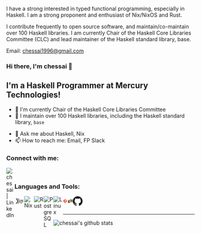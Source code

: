 I have a strong interested in typed functional programming, especially in Haskell. I am a strong proponent and enthusiast of Nix/NixOS and Rust. 

I contribute frequently to open source software, and maintain/co-maintain over 100 Haskell libraries. I am currently Chair of the Haskell Core Libraries Committee (CLC) and lead maintainer of the Haskell standard library, base.

Email: chessai1996@gmail.com

### Hi there, I'm chessai 👋

## I'm a Haskell Programmer at Mercury Technologies!
- 🔭 I'm currently Chair of the Haskell Core Libraries Committee
- 🌱 I maintain over 100 Haskell libraries, including the Haskell standard library, `base`
<!-- 👯 I’m looking to collaborate on ... -->
<!-- 🤔 I’m looking for help with ... -->
- 💬 Ask me about Haskell, Nix
- 📫 How to reach me: Email, FP Slack
<!-- 😄 Pronouns: ... -->
<!-- ⚡ Fun fact: ... -->


### Connect with me:

[<img align="left" alt="chessai | LinkedIn" width="22px" src="https://cdn.jsdelivr.net/npm/simple-icons@v3/icons/linkedin.svg" />][linkedin]

<br />

### Languages and Tools:

[<img align="left" alt="Haskell" width="26px" src="https://raw.githubusercontent.com/github/explore/80688e429a7d4ef2fca1e82350fe8e3517d3494d/topics/haskell/haskell.png" />]()
[<img align="left" alt="Nix" width="26px" src="https://avatars0.githubusercontent.com/u/487568?s=200&v=4" />]()
[<img align="left" alt="Rust" width="26px" src="https://raw.githubusercontent.com/isocpp/logos/master/cpp_logo.png" />]()
[<img align="left" alt="PostgreSQL" width="26px" src="https://avatars0.githubusercontent.com/u/177543?s=200&v=4" />]()
[<img align="left" alt="Linux" width="26px" src="https://upload.wikimedia.org/wikipedia/commons/thumb/3/35/Tux.svg/150px-Tux.svg.png" />]()
[<img align="left" alt="Git" width="26px" src="https://raw.githubusercontent.com/github/explore/80688e429a7d4ef2fca1e82350fe8e3517d3494d/topics/git/git.png" />]()
[<img align="left" alt="GitHub" width="26px" src="https://raw.githubusercontent.com/github/explore/78df643247d429f6cc873026c0622819ad797942/topics/github/github.png" />]()

<br />
<br />

---
![chessai's github stats](https://github-readme-stats.vercel.app/api?username=chessai&count_private=true&show_icons=true)

[linkedin]: https://linkedin.com/in/chessai
